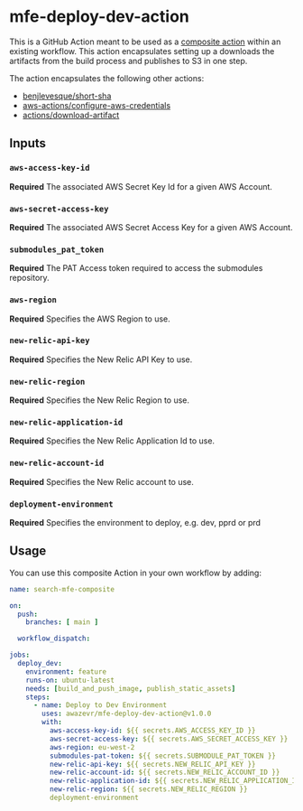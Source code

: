 # mfe-deploy-dev-action
This is a GitHub Action meant to be used as a [composite action](https://docs.github.com/en/actions/creating-actions/creating-a-composite-action) within an existing workflow. This action encapsulates setting up a downloads the artifacts from the build process and publishes to S3 in one step. 

The action encapsulates the following other actions:

- [benjlevesque/short-sha](https://github.com/benjlevesque/short-sha)
- [aws-actions/configure-aws-credentials](https://github.com/aws-actions/configure-aws-credentials)
- [actions/download-artifact](https://github.com/actions/download-artifact)



## Inputs

### `aws-access-key-id`

**Required** The associated AWS Secret Key Id for a given AWS Account.

### `aws-secret-access-key`

**Required** The associated AWS Secret Access Key for a given AWS Account. 

### `submodules_pat_token`

**Required** The PAT Access token required to access the submodules repository.

### `aws-region`

**Required** Specifies the AWS Region to use.

### `new-relic-api-key`

**Required** Specifies the New Relic API Key to use.

### `new-relic-region`

**Required** Specifies the New Relic Region to use.

### `new-relic-application-id`

**Required** Specifies the New Relic Application Id to use.

### `new-relic-account-id`

**Required** Specifies the New Relic account to use.

### `deployment-environment`

**Required** Specifies the environment to deploy, e.g. dev, pprd or prd




## Usage
You can use this composite Action in your own workflow by adding:

```yml
name: search-mfe-composite

on:
  push:
    branches: [ main ]

  workflow_dispatch:

jobs:
  deploy_dev:
    environment: feature
    runs-on: ubuntu-latest
    needs: [build_and_push_image, publish_static_assets]
    steps:
      - name: Deploy to Dev Environment
        uses: awazevr/mfe-deploy-dev-action@v1.0.0
        with:
          aws-access-key-id: ${{ secrets.AWS_ACCESS_KEY_ID }}
          aws-secret-access-key: ${{ secrets.AWS_SECRET_ACCESS_KEY }}
          aws-region: eu-west-2
          submodules-pat-token: ${{ secrets.SUBMODULE_PAT_TOKEN }}
          new-relic-api-key: ${{ secrets.NEW_RELIC_API_KEY }}
          new-relic-account-id: ${{ secrets.NEW_RELIC_ACCOUNT_ID }}
          new-relic-application-id: ${{ secrets.NEW_RELIC_APPLICATION_ID }}
          new-relic-region: ${{ secrets.NEW_RELIC_REGION }}
          deployment-environment




```

